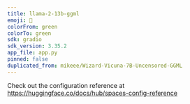 ```yaml
---
title: llama-2-13b-ggml
emoji: 🚀
colorFrom: green
colorTo: green
sdk: gradio
sdk_version: 3.35.2
app_file: app.py
pinned: false
duplicated_from: mikeee/Wizard-Vicuna-7B-Uncensored-GGML
---
```


Check out the configuration reference at https://huggingface.co/docs/hub/spaces-config-reference
